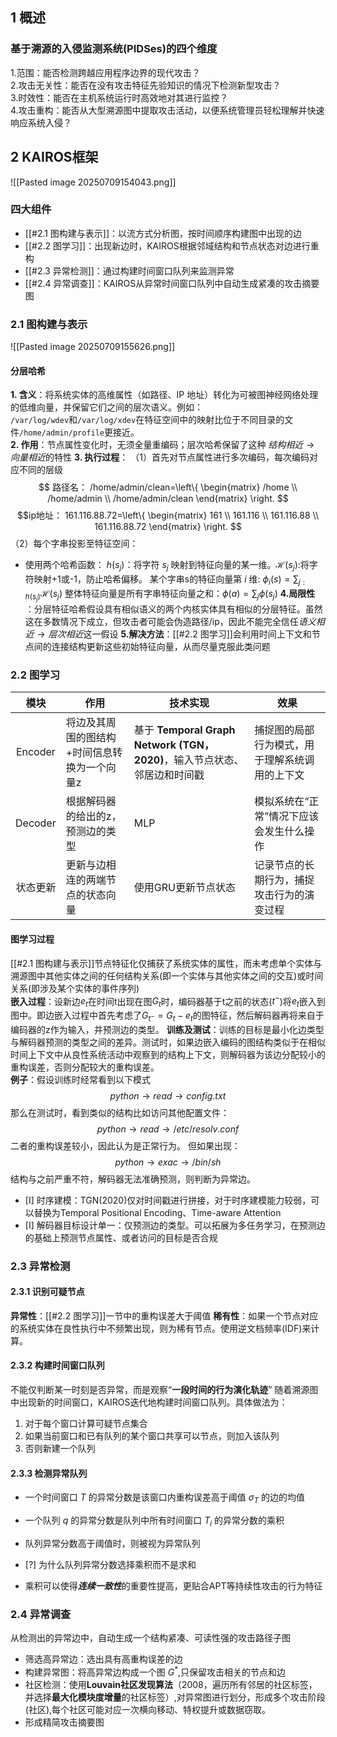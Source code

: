 
## 1 概述

### 基于溯源的入侵监测系统(PIDSes)的四个维度
1.范围：能否检测跨越应用程序边界的现代攻击？  
2.攻击无关性：能否在没有攻击特征先验知识的情况下检测新型攻击？  
3.时效性：能否在主机系统运行时高效地对其进行监控？  
4.攻击重构：能否从大型溯源图中提取攻击活动，以便系统管理员轻松理解并快速响应系统入侵？
## 2 KAIROS框架
![[Pasted image 20250709154043.png]]
### 四大组件
* [[#2.1 图构建与表示]]：以流方式分析图，按时间顺序构建图中出现的边
* [[#2.2 图学习]]：出现新边时，KAIROS根据邻域结构和节点状态对边进行重构
* [[#2.3 异常检测]]：通过构建时间窗口队列来监测异常
* [[#2.4 异常调查]]：KAIROS从异常时间窗口队列中自动生成紧凑的攻击摘要图

### 2.1 图构建与表示
![[Pasted image 20250709155626.png]]
#### 分层哈希
**1. 含义**：将系统实体的高维属性（如路径、IP 地址）转化为可被图神经网络处理的低维向量，并保留它们之间的层次语义。例如：  
`/var/log/wdev`和`/var/log/xdev`在特征空间中的映射比位于不同目录的文件`/home/admin/profile`更接近。  
**2. 作用**：节点属性变化时，无须全量重编码；层次哈希保留了这种 $结构相近 \rightarrow 向量相近$的特性 
**3. 执行过程**：
（1）首先对节点属性进行多次编码，每次编码对应不同的层级
$$ 路径名： /home/admin/clean=\left\{
\begin{matrix}
 /home \\
 /home/admin \\
 /home/admin/clean 
\end{matrix}
\right.
$$
$$ip地址： 161.116.88.72=\left\{
\begin{matrix}
 161 \\
 161.116 \\
 161.116.88 \\
 161.116.88.72
\end{matrix}
\right.
$$
（2）每个字串投影至特征空间： 
- 使用两个哈希函数： $h(s_j)$：将字符 $s_j$ 映射到特征向量的某一维。$\mathcal H(s_j)$:将字符映射+1或-1，防止哈希偏移。
某个字串s的特征向量第 $i$ 维: $\phi_i(s)=\sum_{j:h(s_j)}{\mathcal H(s_j)}$
整体特征向量是所有字串特征向量之和：$\phi(a)=\sum_{j}{\phi(s_j)}$
**4.局限性** ：分层特征哈希假设具有相似语义的两个内核实体具有相似的分层特征。虽然这在多数情况下成立，但攻击者可能会伪造路径/ip，因此不能完全信任$语义相近 \rightarrow 层次相近$这一假设
**5.解决方法**：[[#2.2 图学习]]会利用时间上下文和节点间的连接结构更新这些初始特征向量，从而尽量克服此类问题
### 2.2 图学习

|   模块    | 作用                      | **技术实现**                                                | 效果                      |
| :-----: | ----------------------- | ------------------------------------------------------- | ----------------------- |
| Encoder | 将边及其周围的图结构+时间信息转换为一个向量z | 基于 **Temporal Graph Network (TGN，2020)**，输入节点状态、邻居边和时间戳 | 捕捉图的局部行为模式，用于理解系统调用的上下文 |
| Decoder | 根据解码器的给出的z，预测边的类型       | MLP                                                     | 模拟系统在“正常”情况下应该会发生什么操作   |
|  状态更新   | 更新与边相连的两端节点的状态向量        | 使用GRU更新节点状态                                             | 记录节点的长期行为，捕捉攻击行为的演变过程   |
#### 图学习过程
[[#2.1 图构建与表示]]节点特征化仅捕获了系统实体的属性，而未考虑单个实体与溯源图中其他实体之间的任何结构关系(即一个实体与其他实体之间的交互)或时间关系(即涉及某个实体的事件序列)   
**嵌入过程**：设新边$e_t$在时间t出现在图$G_t$时，编码器基于t之前的状态($t^-$)将$e_t$嵌入到图中。即边嵌入过程中首先考虑了$G_{t^{-}}=G_t-e_t$的图特征，然后解码器再将来自于编码器的z作为输入，并预测边的类型。
**训练及测试**：训练的目标是最小化边类型与解码器预测的类型之间的差异。测试时，如果边嵌入编码的图结构类似于在相似时间上下文中从良性系统活动中观察到的结构上下文，则解码器为该边分配较小的重构误差，否则分配较大的重构误差。   
**例子**：假设训练时经常看到以下模式$$python \rightarrow read \rightarrow config.txt$$
那么在测试时，看到类似的结构比如访问其他配置文件：$$python \rightarrow read \rightarrow /etc/resolv.conf$$
二者的重构误差较小，因此认为是正常行为。
但如果出现：$$python \rightarrow exac \rightarrow /bin/sh$$
结构与之前严重不符，解码器无法准确预测，则判断为异常边。
$$$$
- [I] 时序建模：TGN(2020)仅对时间戳进行拼接，对于时序建模能力较弱，可以替换为Temporal Positional Encoding、Time-aware Attention
- [I] 解码器目标设计单一：仅预测边的类型。可以拓展为多任务学习，在预测边的基础上预测节点属性、或者访问的目标是否合规
### 2.3 异常检测
#### 2.3.1 识别可疑节点
**异常性**：[[#2.2 图学习]]一节中的重构误差大于阈值
**稀有性**：如果一个节点对应的系统实体在良性执行中不频繁出现，则为稀有节点。使用逆文档频率(IDF)来计算。
#### 2.3.2 构建时间窗口队列
不能仅判断某一时刻是否异常，而是观察“**一段时间的行为演化轨迹**”
随着溯源图中出现新的时间窗口，KAIROS迭代地构建时间窗口队列。具体做法为：   
1. 对于每个窗口计算可疑节点集合
2. 如果当前窗口和已有队列的某个窗口共享可以节点，则加入该队列
3. 否则新建一个队列
#### 2.3.3 检测异常队列
- 一个时间窗口 $T$ 的异常分数是该窗口内重构误差高于阈值 $\sigma_{T}$ 的边的均值
- 一个队列 $q$ 的异常分数是队列中所有时间窗口 $T_i$ 的异常分数的乘积
- 队列异常分数高于阈值时，则被视为异常队列   

- [?] 为什么队列异常分数选择乘积而不是求和  
- 乘积可以使得***连续一致性***的重要性提高，更贴合APT等持续性攻击的行为特征
### 2.4 异常调查
从检测出的异常边中，自动生成一个结构紧凑、可读性强的攻击路径子图
- 筛选高异常边：选出具有高重构误差的边
- 构建异常图：将高异常边构成一个图 $G^*$,只保留攻击相关的节点和边
- 社区检测：使用**Louvain社区发现算法**（2008，遍历所有邻居的社区标签，并选择**最大化模块度增量**的社区标签）,对异常图进行划分，形成多个攻击阶段(社区),每个社区可能对应一次横向移动、特权提升或数据窃取。
- 形成精简攻击摘要图

